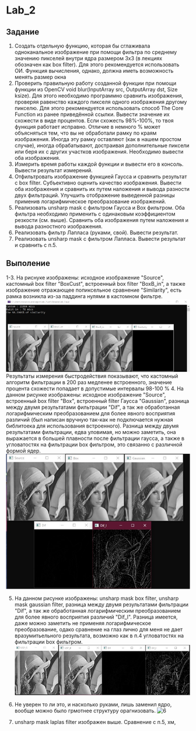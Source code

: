 # Lab_2
## Задание
1.	Создать отдельную функцию, которая бы сглаживала одноканальное изображение при помощи фильтра по среднему значению пикселей внутри ядра размером 3х3 (в лекциях обозначен как box filter). Для этого рекомендуется использовать ОИ. Функция вычисления, однако, должна иметь возможность менять размер окна
2.  Проверить правильную работу созданной функции при помощи функции из OpenCV void blur(InputArray src, OutputArray dst, Size ksize). Для этого необходимо программно сравнить изображения, проверяя равенство каждого пикселя одного изображения другому пикселю. Для этого рекомендуется использовать способ The Core Function из ранее приведённой ссылки.  Вывести значение их схожести в виде процентов. Если схожесть 98%-100%, то твоя функция работает исправно. Отличие в немного % может объясняться тем, что вы не обработали рамку по краям изображения. Иногда эту рамку оставляют (как в нашем простом случае), иногда обрабатывают, достраивая дополнительные пиксели или беря их с других участков изображения. Необходимо вывести оба изображения.  
3.	Измерить время работы каждой функции и вывести его в консоль. Вывести результат измерений.
4.	Отфильтровать изображение функцией Гаусса и сравнить результат с box filter. Субъективно оценить качество изображения. Вывести оба изображения и сравнить их путем наложения и вывода разности двух фильтраций. Улучшить отображение выведенной разницы применив логарифмическое преобразование изображений.
5.	Реализовать unsharp mask с фильтром Гаусса и Box фильтром. Оба фильтра необходимо применить с одинаковым коэффициентом резкости (см. выше). Сравнить оба изображения путем наложения и вывода разностного изображения.
6.	Реализовать фильтр Лапласа (руками, свой). Вывести результат. 
7.	Реализовать unsharp mask с фильтром Лапласа. Вывести результат и сравнить с п.5.
## Выполение 
1-3. На риснуке изображены: исходное изображение "Source", кастомный box filter "BoxCust", встроенный box filter "BoxB_in", а также изображение отражающее попиксельное сравнение "Similarity", есть рамка возникла из-за паддинга нулями в кастомном фильтре.
![1-3](report_photo/1-3.jpg "1-3")
Результаты измерения быстродействия показывают, что кастомный алгоритм фильтрации в 200 раз медленее встроенного, значение процента схожести попадает в допустимые интервалы 98-100 % 
4. На данном рисунке изображены: исходное изображение "Source", встроенный box filter "Box", встроенный filter Гаусса "Gaussian", разница между двумя результатами фильтрации "Dif", а так же обработанная логарифмическим преобразованием для более явного восприятия различий (был написан вручную так-как не подключается нужная библитоека для использования встроенного).
Разница между двумя результатами фильтрации, едва уловимая, но можно заметить, она выражается в большей плавности после фильтрации гаусса, а также в угловатостях на фильтрации box фильтром, это связанно с различной формой ядер.
![4](report_photo/4.jpg "4")

5. На данном рисунке изображены: unsharp mask box filter, unsharp mask gaussian filter,  разница между двумя результатами фильтрации "Dif", а так же обработанная логарифмическим преобразованием для более явного восприятия различий "Dif_l".
Разница имеется, даже можно заметить не применяя логарифмическое преобразование, одако сравнение на глаз лично для меня не дает вразумитьельного результата, возможно как в п.4 угловатостях на фильтрации box фильтром.
![5](report_photo/5.jpg "5")

6. Не уверен то ли это, и насколько руками, лишь заменил ядро, вообще можно было грмотнее структуру орагнизовать.
![6](report_photo/6.jpg "6")

7. unsharp mask laplas filter изображен выше.
Сравнение с п.5, хм, 
